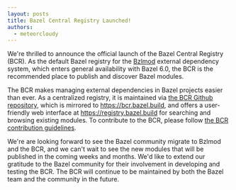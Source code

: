 ```yaml
---
layout: posts
title: Bazel Central Registry Launched!
authors:
  - meteorcloudy
---
```


We're thrilled to announce the official launch of the Bazel Central Registry (BCR). As the default Bazel registry for the [Bzlmod](https://bazel.build/versions/6.0.0/build/bzlmod) external dependency system, which enters general availability with Bazel 6.0, the BCR is the recommended place to publish and discover Bazel modules.

The BCR makes managing external dependencies in Bazel projects easier than ever. As a centralized registry, it is maintained via [the BCR Github repository](https://github.com/bazelbuild/bazel-central-registry), which is mirrored to https://bcr.bazel.build, and offers a user-friendly web interface at https://registry.bazel.build for searching and browsing existing modules. To contribute to the BCR, please follow [the BCR contribution guidelines](https://github.com/bazelbuild/bazel-central-registry/blob/main/docs/README.md#bazel-central-registry-bcr-contribution-guidelines).

We're are looking forward to see the Bazel community migrate to Bzlmod and the BCR, and we can't wait to see the new modules that will be published in the coming weeks and months. We'd like to extend our gratitude to the Bazel community for their involvement in developing and testing the BCR. The BCR will continue to be maintained by both the Bazel team and the community in the future.
